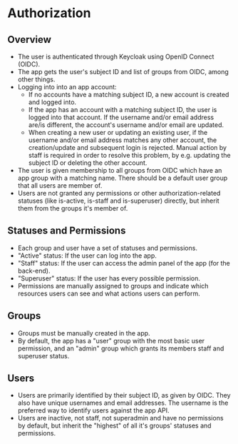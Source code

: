 # Authorization

## Overview
- The user is authenticated through Keycloak using OpenID Connect (OIDC).
- The app gets the user's subject ID and list of groups from OIDC, among other things.
- Logging into into an app account:
  - If no accounts have a matching subject ID, a new account is created and logged into.
  - If the app has an account with a matching subject ID, the user is logged into that account. If the username and/or email address are/is different, the account's username and/or email are updated.
  - When creating a new user or updating an existing user, if the username and/or email address matches any other account, the creation/update and subsequent login is rejected. Manual action by staff is required in order to resolve this problem, by e.g. updating the subject ID or deleting the other account.
- The user is given membership to all groups from OIDC which have an app group with a matching name. There should be a default user group that all users are member of.
- Users are not granted any permissions or other authorization-related statuses (like is-active, is-staff and is-superuser) directly, but inherit them from the groups it's member of.

## Statuses and Permissions
- Each group and user have a set of statuses and permissions.
- "Active" status: If the user can log into the app.
- "Staff" status: If the user can access the admin panel of the app (for the back-end).
- "Superuser" status: If the user has every possible permission.
- Permissions are manually assigned to groups and indicate which resources users can see and what actions users can perform.

## Groups
- Groups must be manually created in the app.
- By default, the app has a "user" group with the most basic user permission, and an "admin" group which grants its members staff and superuser status.

## Users
- Users are primarily identified by their subject ID, as given by OIDC. They also have unique usernames and email addresses. The username is the preferred way to identify users against the app API.
- Users are inactive, not staff, not superadmin and have no permissions by default, but inherit the "highest" of all it's groups' statuses and permissions.
